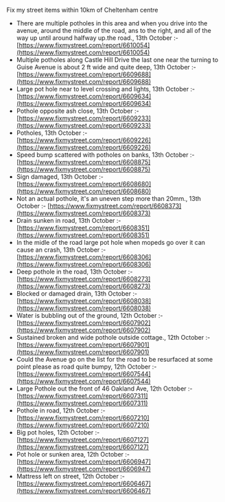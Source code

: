Fix my street items within 10km of Cheltenham centre

<!-- fix_marker starts -->

- There are multiple potholes in this area and when you drive into the avenue, around the middle of the road, ans to the right, and all of the way up until around halfway up.the road., 13th October :- [https://www.fixmystreet.com/report/6610054](https://www.fixmystreet.com/report/6610054)
- Multiple potholes along Castle Hill Drive the last one near the turning to Guise Avenue is about 2 ft wide and quite deep, 13th October :- [https://www.fixmystreet.com/report/6609688](https://www.fixmystreet.com/report/6609688)
- Large pot hole near to level crossing and lights, 13th October :- [https://www.fixmystreet.com/report/6609634](https://www.fixmystreet.com/report/6609634)
- Pothole opposite ash close, 13th October :- [https://www.fixmystreet.com/report/6609233](https://www.fixmystreet.com/report/6609233)
- Potholes, 13th October :- [https://www.fixmystreet.com/report/6609226](https://www.fixmystreet.com/report/6609226)
- Speed bump scattered with potholes on banks, 13th October :- [https://www.fixmystreet.com/report/6608875](https://www.fixmystreet.com/report/6608875)
- Sign damaged, 13th October :- [https://www.fixmystreet.com/report/6608680](https://www.fixmystreet.com/report/6608680)
- Not an actual pothole, it's an uneven step more than 20mm., 13th October :- [https://www.fixmystreet.com/report/6608373](https://www.fixmystreet.com/report/6608373)
- Drain sunken in road, 13th October :- [https://www.fixmystreet.com/report/6608351](https://www.fixmystreet.com/report/6608351)
- In the midle of the road large pot hole when mopeds go over it can cause an crash, 13th October :- [https://www.fixmystreet.com/report/6608306](https://www.fixmystreet.com/report/6608306)
- Deep pothole in the road, 13th October :- [https://www.fixmystreet.com/report/6608273](https://www.fixmystreet.com/report/6608273)
- Blocked or damaged drain, 13th October :- [https://www.fixmystreet.com/report/6608038](https://www.fixmystreet.com/report/6608038)
- Water is bubbling out of the ground, 12th October :- [https://www.fixmystreet.com/report/6607902](https://www.fixmystreet.com/report/6607902)
- Sustained broken and wide pothole outside cottage., 12th October :- [https://www.fixmystreet.com/report/6607901](https://www.fixmystreet.com/report/6607901)
- Could the Avenue go on the list for the road to be resurfaced at some point please as road quite bumpy, 12th October :- [https://www.fixmystreet.com/report/6607544](https://www.fixmystreet.com/report/6607544)
- Large Pothole out the front of 46 Oakland Ave, 12th October :- [https://www.fixmystreet.com/report/6607311](https://www.fixmystreet.com/report/6607311)
- Pothole in road, 12th October :- [https://www.fixmystreet.com/report/6607210](https://www.fixmystreet.com/report/6607210)
- Big pot holes, 12th October :- [https://www.fixmystreet.com/report/6607127](https://www.fixmystreet.com/report/6607127)
- Pot hole or sunken area, 12th October :- [https://www.fixmystreet.com/report/6606947](https://www.fixmystreet.com/report/6606947)
- Mattress left on street, 12th October :- [https://www.fixmystreet.com/report/6606467](https://www.fixmystreet.com/report/6606467)

<!-- fix_marker ends -->